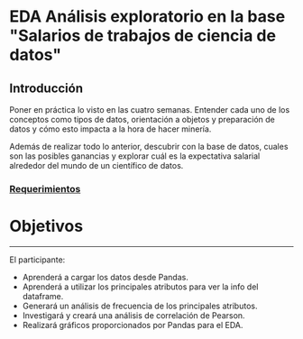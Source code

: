 # EDA Análisis exploratorio en la base "Salarios de trabajos de ciencia de datos"

## Introducción

Poner en práctica lo visto en las cuatro semanas. Entender cada uno de los conceptos como tipos de datos, orientación a 
objetos y preparación de datos y cómo esto impacta a la hora de hacer minería. 

Además de realizar todo lo anterior, descubrir con la base de datos, cuales son
las posibles ganancias y explorar cuál es la expectativa salarial alrededor del
mundo de un científico de datos. 

### [Requerimientos](https://docs.google.com/document/d/1uzNunNfvzg7pLeGazC-xfRkYbtj0nvKJ/edit)


# Objetivos

-----------

El participante:
* Aprenderá a cargar los datos desde Pandas.
* Aprenderá a utilizar los principales atributos para ver la info del dataframe.
* Generará un análisis de frecuencia de los principales atributos.
* Investigará y creará una análisis de correlación de Pearson.
* Realizará gráficos proporcionados por Pandas para el EDA.
